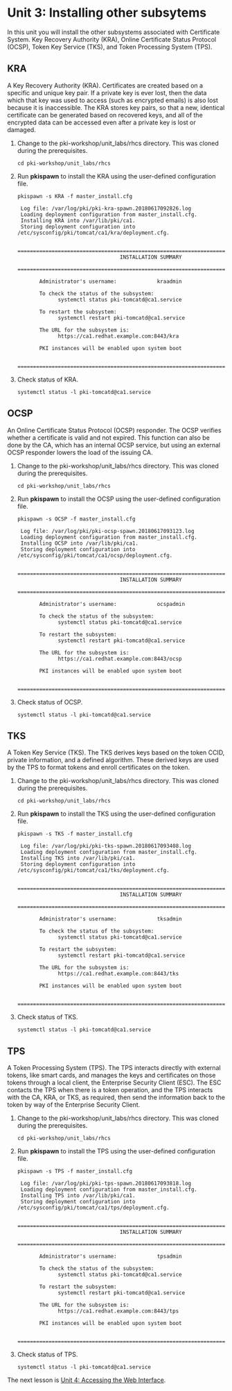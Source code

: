 # Unit 3: Installing other subsytems

In this unit you will install the other subsystems associated with Certificate System. Key Recovery Authority (KRA), Online Certificate Status Protocol (OCSP), Token Key Service (TKS), and Token Processing System (TPS).

## KRA

A Key Recovery Authority (KRA). Certificates are created based on a specific and unique key pair. If a private key is ever lost, then the data which that key was used to access (such as encrypted emails) is also lost because it is inaccessible. The KRA stores key pairs, so that a new, identical certificate can be generated based on recovered keys, and all of the encrypted data can be accessed even after a private key is lost or damaged. 

1. Change to the pki-workshop/unit_labs/rhcs directory. This was cloned during the prerequisites.

    `cd pki-workshop/unit_labs/rhcs`

2. Run **pkispawn** to install the KRA using the user-defined configuration file.

    `pkispawn -s KRA -f master_install.cfg`

        Log file: /var/log/pki/pki-kra-spawn.20180617092826.log
        Loading deployment configuration from master_install.cfg.
        Installing KRA into /var/lib/pki/ca1.
        Storing deployment configuration into /etc/sysconfig/pki/tomcat/ca1/kra/deployment.cfg.

            ==========================================================================
                                        INSTALLATION SUMMARY
            ==========================================================================

              Administrator's username:             kraadmin

              To check the status of the subsystem:
                    systemctl status pki-tomcatd@ca1.service

              To restart the subsystem:
                    systemctl restart pki-tomcatd@ca1.service

              The URL for the subsystem is:
                    https://ca1.redhat.example.com:8443/kra

              PKI instances will be enabled upon system boot

            ==========================================================================


3. Check status of KRA.

    `systemctl status -l pki-tomcatd@ca1.service`

## OCSP

An Online Certificate Status Protocol (OCSP) responder. The OCSP verifies whether a certificate is valid and not expired. This function can also be done by the CA, which has an internal OCSP service, but using an external OCSP responder lowers the load of the issuing CA. 

1. Change to the pki-workshop/unit_labs/rhcs directory. This was cloned during the prerequisites.

    `cd pki-workshop/unit_labs/rhcs`

2. Run **pkispawn** to install the OCSP using the user-defined configuration file.

    `pkispawn -s OCSP -f master_install.cfg`

        Log file: /var/log/pki/pki-ocsp-spawn.20180617093123.log
        Loading deployment configuration from master_install.cfg.
        Installing OCSP into /var/lib/pki/ca1.
        Storing deployment configuration into /etc/sysconfig/pki/tomcat/ca1/ocsp/deployment.cfg.

            ==========================================================================
                                        INSTALLATION SUMMARY
            ==========================================================================

              Administrator's username:             ocspadmin

              To check the status of the subsystem:
                    systemctl status pki-tomcatd@ca1.service

              To restart the subsystem:
                    systemctl restart pki-tomcatd@ca1.service

              The URL for the subsystem is:
                    https://ca1.redhat.example.com:8443/ocsp

              PKI instances will be enabled upon system boot

            ==========================================================================


3. Check status of OCSP.

    `systemctl status -l pki-tomcatd@ca1.service`

## TKS
A Token Key Service (TKS). The TKS derives keys based on the token CCID, private information, and a defined algorithm. These derived keys are used by the TPS to format tokens and enroll certificates on the token. 

1. Change to the pki-workshop/unit_labs/rhcs directory. This was cloned during the prerequisites.

    `cd pki-workshop/unit_labs/rhcs`

2. Run **pkispawn** to install the TKS using the user-defined configuration file.

    `pkispawn -s TKS -f master_install.cfg`

        Log file: /var/log/pki/pki-tks-spawn.20180617093408.log
        Loading deployment configuration from master_install.cfg.
        Installing TKS into /var/lib/pki/ca1.
        Storing deployment configuration into /etc/sysconfig/pki/tomcat/ca1/tks/deployment.cfg.

            ==========================================================================
                                        INSTALLATION SUMMARY
            ==========================================================================

              Administrator's username:             tksadmin

              To check the status of the subsystem:
                    systemctl status pki-tomcatd@ca1.service

              To restart the subsystem:
                    systemctl restart pki-tomcatd@ca1.service

              The URL for the subsystem is:
                    https://ca1.redhat.example.com:8443/tks

              PKI instances will be enabled upon system boot

            ==========================================================================


3. Check status of TKS.

    `systemctl status -l pki-tomcatd@ca1.service`

## TPS
A Token Processing System (TPS). The TPS interacts directly with external tokens, like smart cards, and manages the keys and certificates on those tokens through a local client, the Enterprise Security Client (ESC). The ESC contacts the TPS when there is a token operation, and the TPS interacts with the CA, KRA, or TKS, as required, then send the information back to the token by way of the Enterprise Security Client. 

1. Change to the pki-workshop/unit_labs/rhcs directory. This was cloned during the prerequisites.

    `cd pki-workshop/unit_labs/rhcs`

2. Run **pkispawn** to install the TPS using the user-defined configuration file.

    `pkispawn -s TPS -f master_install.cfg`

        Log file: /var/log/pki/pki-tps-spawn.20180617093818.log
        Loading deployment configuration from master_install.cfg.
        Installing TPS into /var/lib/pki/ca1.
        Storing deployment configuration into /etc/sysconfig/pki/tomcat/ca1/tps/deployment.cfg.

            ==========================================================================
                                        INSTALLATION SUMMARY
            ==========================================================================

              Administrator's username:             tpsadmin

              To check the status of the subsystem:
                    systemctl status pki-tomcatd@ca1.service

              To restart the subsystem:
                    systemctl restart pki-tomcatd@ca1.service

              The URL for the subsystem is:
                    https://ca1.redhat.example.com:8443/tps

              PKI instances will be enabled upon system boot

            ==========================================================================


3. Check status of TPS.

    `systemctl status -l pki-tomcatd@ca1.service`

The next lesson is [Unit 4: Accessing the Web Interface](https://gitlab.consulting.redhat.com/pki/pki-workshop/blob/master/unit_lessons/unit_4.md).
